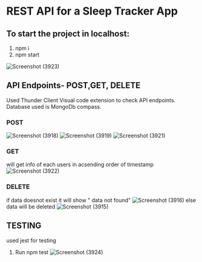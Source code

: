 # REST API for a Sleep Tracker App

## To start the project in localhost:

1. npm i
2. npm start <br/>
   
![Screenshot (3923)](https://github.com/sakshi8299/sleep_tracker_app/assets/78993444/3e4446b4-361c-41d5-a8f9-24e6c3b0e922)
   
## API Endpoints- POST,GET, DELETE

Used Thunder Client Visual code extension to check API endpoints.<br/>
Database used is MongoDb compass.

### POST
![Screenshot (3918)](https://github.com/sakshi8299/sleep_tracker_app/assets/78993444/37ecf411-2bda-4ca6-b9cc-0121457a7387)
![Screenshot (3919)](https://github.com/sakshi8299/sleep_tracker_app/assets/78993444/23d4dcde-d542-4cc7-8b6b-6cb20f19cb28)
![Screenshot (3921)](https://github.com/sakshi8299/sleep_tracker_app/assets/78993444/495e1fc9-1885-47cd-b794-47912a048780)


### GET
will get info of each users in acsending order of timestamp
![Screenshot (3922)](https://github.com/sakshi8299/sleep_tracker_app/assets/78993444/2c819b68-b80f-491f-96b4-4f59b16b868d)


### DELETE
if data doesnot exist it will show " data not found"
![Screenshot (3916)](https://github.com/sakshi8299/sleep_tracker_app/assets/78993444/4f90ac98-92c5-4a82-89de-56d246528c9e)
else data will be deleted
![Screenshot (3915)](https://github.com/sakshi8299/sleep_tracker_app/assets/78993444/fb180cf3-5725-4dc3-a6ae-bf2bc742d640)

## TESTING
used jest for testing
1. Run npm test
![Screenshot (3924)](https://github.com/sakshi8299/sleep_tracker_app/assets/78993444/1458b00a-50dd-4b33-936f-c0d49ee2ae8c)
